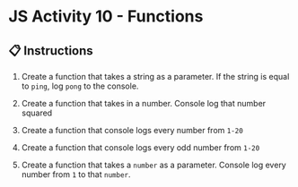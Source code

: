 # JS Activity 10 - Functions

## 📋 Instructions

1. Create a function that takes a string as a parameter. If the string is equal to `ping`, log `pong` to the console.

2. Create a function that takes in a number. Console log that number squared 

3. Create a function that console logs every number from `1-20`

4. Create a function that console logs every odd number from `1-20`

5. Create a function that takes a `number` as a parameter. Console log every number from `1` to that `number`.